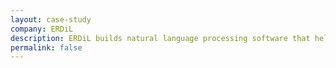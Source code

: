 ```yaml
---
layout: case-study
company: ERDiL
description: ERDiL builds natural language processing software that helps companies analyze messages from their customers. They reached out to Mainmatter for guidance on writing tests for their Ember.js based dashboard app and establishing a sustainable testing culture.
permalink: false
---
```

